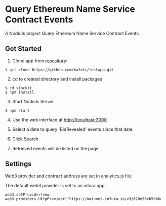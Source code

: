 # Query Ethereum Name Service Contract Events
A NodeJs project Query Ethereum Name Service Contract Events.

## Get Started

1) Clone app from [repository](https://github.com/mafoti/testapp):
```
$ git clone https://github.com/mafoti/testapp.git
```
2) cd to created directory and install packages
```
$ cd slockit
$ npm install
```

3) Start NodeJs Server
```
$ npm start
```

4) Use the web interface at [http://localhost:3000](http://localhost:3000)

5) Select a date to query 'BidRevealed' events since that date.

6) Click Search

7) Retrieved events will be listed on the page

## Settings

Web3 provider and contract address are set in analytics.js file.

The default web3 provider is set to an infura app.
```
web3.setProvider(new web3.providers.HttpProvider('https://mainnet.infura.io/v3/620e96cb5db6446dbffda63c211b0768'));
```


